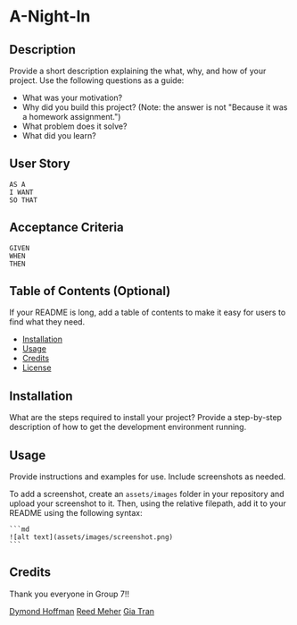 # A-Night-In
## Description

Provide a short description explaining the what, why, and how of your project. Use the following questions as a guide:


- What was your motivation?
- Why did you build this project? (Note: the answer is not "Because it was a homework assignment.")
- What problem does it solve?
- What did you learn?

## User Story

```
AS A 
I WANT 
SO THAT 
```

## Acceptance Criteria 

```
GIVEN 
WHEN
THEN
```

## Table of Contents (Optional)

If your README is long, add a table of contents to make it easy for users to find what they need.

- [Installation](#installation)
- [Usage](#usage)
- [Credits](#credits)
- [License](#license)

## Installation

What are the steps required to install your project? Provide a step-by-step description of how to get the development environment running.

## Usage

Provide instructions and examples for use. Include screenshots as needed.

To add a screenshot, create an `assets/images` folder in your repository and upload your screenshot to it. Then, using the relative filepath, add it to your README using the following syntax:

    ```md
    ![alt text](assets/images/screenshot.png)
    ```

## Credits

Thank you everyone in Group 7!!

[Dymond Hoffman](https://github.com/dhoffman03)
[Reed Meher](https://github.com/archonology)
[Gia Tran](https://github.com/gt1222)


